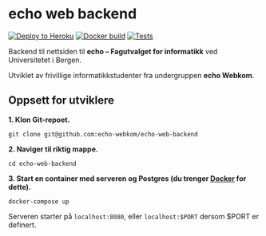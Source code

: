 # echo web backend

[![Deploy to Heroku](https://github.com/echo-webkom/echo-web-backend/actions/workflows/build_deploy.yaml/badge.svg?branch=master)](https://github.com/echo-webkom/echo-web-backend/actions/workflows/build_deploy.yaml)
[![Docker build](https://github.com/echo-webkom/echo-web-backend/actions/workflows/docker_build.yaml/badge.svg)](https://github.com/echo-webkom/echo-web-backend/actions/workflows/docker_build.yaml)
[![Tests](https://github.com/echo-webkom/echo-web-backend/actions/workflows/docker_test.yaml/badge.svg)](https://github.com/echo-webkom/echo-web-backend/actions/workflows/docker_test.yaml)


Backend til nettsiden til **echo – Fagutvalget for informatikk** ved Universitetet i Bergen.

Utviklet av frivillige informatikkstudenter fra undergruppen **echo Webkom**.

## Oppsett for utviklere

**1. Klon Git-repoet.**

    git clone git@github.com:echo-webkom/echo-web-backend

**2. Naviger til riktig mappe.**

    cd echo-web-backend

**3. Start en container med serveren og Postgres (du trenger [Docker](https://docs.docker.com/compose/install) for dette).**

    docker-compose up

Serveren starter på `localhost:8080`, eller `localhost:$PORT` dersom $PORT er definert.
